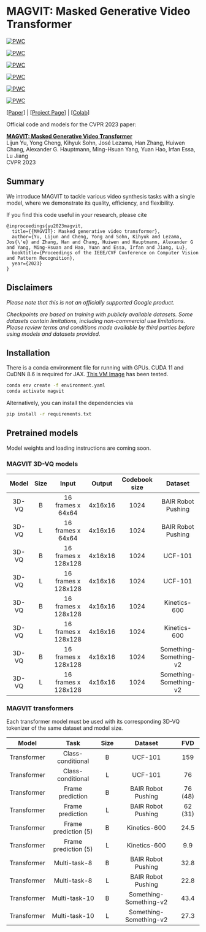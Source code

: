 # MAGVIT: Masked Generative Video Transformer

[![PWC](https://img.shields.io/endpoint.svg?url=https://paperswithcode.com/badge/magvit-masked-generative-video-transformer/video-generation-on-ucf-101)](https://paperswithcode.com/sota/video-generation-on-ucf-101?p=magvit-masked-generative-video-transformer)

[![PWC](https://img.shields.io/endpoint.svg?url=https://paperswithcode.com/badge/magvit-masked-generative-video-transformer/video-prediction-on-kinetics-600-12-frames)](https://paperswithcode.com/sota/video-prediction-on-kinetics-600-12-frames?p=magvit-masked-generative-video-transformer)

[![PWC](https://img.shields.io/endpoint.svg?url=https://paperswithcode.com/badge/magvit-masked-generative-video-transformer/video-prediction-on-bair-robot-pushing-1)](https://paperswithcode.com/sota/video-prediction-on-bair-robot-pushing-1?p=magvit-masked-generative-video-transformer)

[![PWC](https://img.shields.io/endpoint.svg?url=https://paperswithcode.com/badge/magvit-masked-generative-video-transformer/video-generation-on-bair-robot-pushing)](https://paperswithcode.com/sota/video-generation-on-bair-robot-pushing?p=magvit-masked-generative-video-transformer)

[![PWC](https://img.shields.io/endpoint.svg?url=https://paperswithcode.com/badge/magvit-masked-generative-video-transformer/video-prediction-on-something-something-v2)](https://paperswithcode.com/sota/video-prediction-on-something-something-v2?p=magvit-masked-generative-video-transformer)

[![PWC](https://img.shields.io/endpoint.svg?url=https://paperswithcode.com/badge/magvit-masked-generative-video-transformer/text-to-video-generation-on-something)](https://paperswithcode.com/sota/text-to-video-generation-on-something?p=magvit-masked-generative-video-transformer)


[[Paper](https://arxiv.org/abs/2212.05199)] | [[Project Page](https://magvit.cs.cmu.edu)] | [[Colab]()]

Official code and models for the CVPR 2023 paper:

**[MAGVIT: Masked Generative Video Transformer](https://arxiv.org/abs/2212.05199)** \
Lijun Yu, Yong Cheng, Kihyuk Sohn, José Lezama, Han Zhang, Huiwen Chang, Alexander G. Hauptmann, Ming-Hsuan Yang, Yuan Hao, Irfan Essa, Lu Jiang\
CVPR 2023

## Summary

We introduce MAGVIT to tackle various video synthesis tasks with a single model, where we demonstrate its quality, efficiency, and flexibility.

If you find this code useful in your research, please cite

```
@inproceedings{yu2023magvit,
  title={{MAGVIT}: Masked generative video transformer},
  author={Yu, Lijun and Cheng, Yong and Sohn, Kihyuk and Lezama, Jos{\'e} and Zhang, Han and Chang, Huiwen and Hauptmann, Alexander G and Yang, Ming-Hsuan and Hao, Yuan and Essa, Irfan and Jiang, Lu},
  booktitle={Proceedings of the IEEE/CVF Conference on Computer Vision and Pattern Recognition},
  year={2023}
}
```

## Disclaimers

*Please note that this is not an officially supported Google product.*

*Checkpoints are based on training with publicly available datasets. Some datasets contain limitations, including non-commercial use limitations. Please review terms and conditions made available by third parties before using models and datasets provided.*

## Installation

There is a conda environment file for running with GPUs.
CUDA 11 and CuDNN 8.6 is required for JAX.
[This VM Image](https://console.cloud.google.com/marketplace/product/nvidia-ngc-public/nvidia-gpu-optimized-vmi) has been tested.

```sh
conda env create -f environment.yaml
conda activate magvit
```

Alternatively, you can install the dependencies via

```sh
pip install -r requirements.txt
```

## Pretrained models

Model weights and loading instructions are coming soon.

### MAGVIT 3D-VQ models

**Model**|**Size**|**Input**|**Output**|**Codebook size**|**Dataset**
:-----:|:-----:|:-----:|:-----:|:-----:|:-----:
3D-VQ|B|16 frames x 64x64|4x16x16|1024| BAIR Robot Pushing
3D-VQ|L|16 frames x 64x64|4x16x16|1024| BAIR Robot Pushing
3D-VQ|B|16 frames x 128x128|4x16x16|1024| UCF-101
3D-VQ|L|16 frames x 128x128|4x16x16|1024| UCF-101
3D-VQ|B|16 frames x 128x128|4x16x16|1024| Kinetics-600
3D-VQ|L|16 frames x 128x128|4x16x16|1024| Kinetics-600
3D-VQ|B|16 frames x 128x128|4x16x16|1024| Something-Something-v2
3D-VQ|L|16 frames x 128x128|4x16x16|1024| Something-Something-v2

### MAGVIT transformers

Each transformer model must be used with its corresponding 3D-VQ tokenizer of the same dataset and model size.

**Model**|**Task**|**Size**|**Dataset**|**FVD**
:-----:|:-----:|:-----:|:-----:|:-----:
Transformer|Class-conditional|B|UCF-101 |159
Transformer|Class-conditional|L|UCF-101 |76
Transformer|Frame prediction | B | BAIR Robot Pushing |76 (48)
Transformer|Frame prediction | L | BAIR Robot Pushing |62 (31)
Transformer|Frame prediction (5) |B| Kinetics-600 |24.5
Transformer|Frame prediction (5) |L| Kinetics-600 |9.9
Transformer|Multi-task-8 | B | BAIR Robot Pushing |32.8
Transformer|Multi-task-8 | L | BAIR Robot Pushing |22.8
Transformer|Multi-task-10 | B | Something-Something-v2 | 43.4
Transformer|Multi-task-10 | L | Something-Something-v2 | 27.3

<!-- ## Usage

### Inference
Inference pretrained models in the [colab]().

### Training new models
Instructions for training new models can be [found here](). -->
